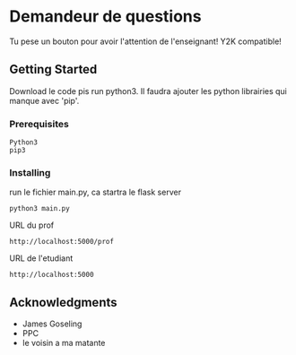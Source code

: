 # Demandeur de questions

Tu pese un bouton pour avoir l'attention de l'enseignant! Y2K compatible!

## Getting Started

Download le code pis run python3. Il faudra ajouter les python librairies qui manque avec 'pip'.


### Prerequisites

```
Python3
pip3
```

### Installing

run le fichier main.py, ca startra le flask server

```
python3 main.py
```

URL du prof

```
http://localhost:5000/prof 
```

URL de l'etudiant
```
http://localhost:5000
```

## Acknowledgments

* James Goseling
* PPC
* le voisin a ma matante
